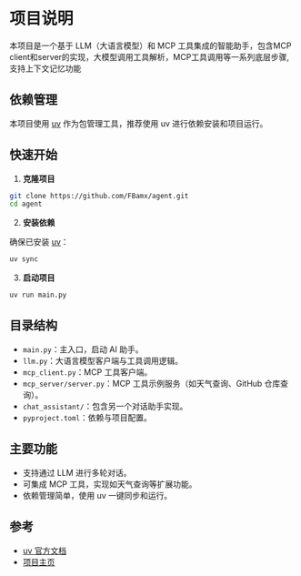 # 项目说明

本项目是一个基于 LLM（大语言模型）和 MCP 工具集成的智能助手，包含MCP client和server的实现，大模型调用工具解析，MCP工具调用等一系列底层步骤, 支持上下文记忆功能

## 依赖管理

本项目使用 [uv](https://github.com/astral-sh/uv) 作为包管理工具，推荐使用 uv 进行依赖安装和项目运行。

## 快速开始

1. **克隆项目**

```bash
git clone https://github.com/FBamx/agent.git
cd agent
```

2. **安装依赖**

确保已安装 [uv](https://github.com/astral-sh/uv)：

```bash
uv sync
```

3. **启动项目**

```bash
uv run main.py
```

## 目录结构

- `main.py`：主入口，启动 AI 助手。
- `llm.py`：大语言模型客户端与工具调用逻辑。
- `mcp_client.py`：MCP 工具客户端。
- `mcp_server/server.py`：MCP 工具示例服务（如天气查询、GitHub 仓库查询）。
- `chat_assistant/`：包含另一个对话助手实现。
- `pyproject.toml`：依赖与项目配置。

## 主要功能

- 支持通过 LLM 进行多轮对话。
- 可集成 MCP 工具，实现如天气查询等扩展功能。
- 依赖管理简单，使用 uv 一键同步和运行。

## 参考
- [uv 官方文档](https://github.com/astral-sh/uv)
- [项目主页](https://github.com/FBamx/agent)
